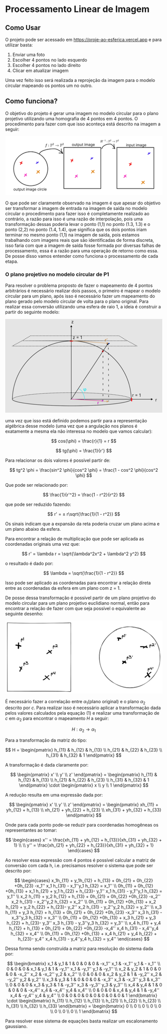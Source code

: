 # Processamento Linear de Imagem

## Como Usar
O projeto pode ser acessado em https://proje-ao-esferica.vercel.app e para utilizar basta:  
1. Enviar uma foto
2. Escolher 4 pontos no lado esquerdo
3. Escolher 4 pontos no lado direito
4. Clicar em atualizar imagem  
  
Uma vez feito isso será realizada a reprojeção da imagem para o modelo circular mapeando os pontos um no outro.  

## Como funciona?  
O objetivo do projeto é gerar uma imagem no modelo circular para o plano projetivo utilizando uma homografia de 4 pontos em 4 pontos. O procedimento para fazer com que isso aconteça está descrito na imagem a seguir:

![transformacao](imagens/pipeline.png)

O que pode ser claramente observado na imagem é que apesar do objetivo ser transformar a imagem de entrada na imagem de saída no modelo circular o procedimento para fazer isso é completamente realizado ao contrário, a razão para isso é uma razão de interpolação, pois uma transformação dessas poderia levar o ponto (1,1) no ponto (1.3, 1.3) e o ponto (2,2) no ponto (1.4, 1.4), que significa que os dois pontos iriam terminar no mesmo ponto (1,1) na imagem de saída, pois estamos trabalhando com imagens reais que são identificadas de forma discreta, isso faria com que a imagem de saída fosse formada por diversas falhas de processamento, essa é a razão para uma operação de retorno como essa. De posse disso vamos entender como funciona o processamento de cada etapa.  
  
### O plano projetivo no modelo circular de P1

Para resolver o problema proposto de fazer o mapeamento de 4 pontos arbitrários é necessário realizar dois passos, o primeiro é mapear o modelo circular para um plano, após isso é necessário fazer um mapeamento do plano gerado pelo modelo circular de volta para o plano original. Para realizar essa conversão utilizando uma esfera de raio 1, a ideia é construir a partir do seguinte modelo:

![Modelo Circular](imagens/Untitled.png)

uma vez que isso está definido podemos partir para a representação algébrica desse modelo (uma vez que a angulação nos planos é exatamente a mesma ela não interessa no modelo que vamos calcular):

$$
cos(\phi) = \frac{r}{1} = r
$$

$$
tg(\phi) = \frac{1}{r'}
$$

Para relacionar os dois valores é possível partir de:

$$
tg^2 \phi = \frac{sin^2 \phi}{cos^2 \phi} = \frac{1 - cos^2 \phi}{cos^2 \phi}
$$

Que pode ser relacionado por:

$$
\frac{1}{r'^2} = \frac{1 - r^2}{r^2}
$$

que pode ser reduzido fazendo:

$$
r' = ± r\sqrt{\frac{1}{1 - r^2}}
$$

Os sinais indicam que a expansão da reta poderia cruzar um plano acima e um plano abaixo da esfera.

Para encontrar a relação de multiplicação que pode ser aplicada as coordenadas originais uma vez que:

$$
r' = \lambda r = \sqrt{\lambda^2x^2 + \lambda^2 y^2}
$$

o resultado é dado por:

$$
\lambda = \sqrt{\frac{1}{1 - r^2}}
$$

Isso pode ser aplicado as coordenadas para encontrar a relação direta entre as coordenadas da esfera em um plano com z = 1.

De posse dessa transformação é possível partir de um plano projetivo do modelo circular para um plano projetivo euclidiano normal, então para encontrar a relação de fazer com que seja possível o equivalente ao seguinte desenho:

![Reprojecao](imagens/Untitled%201.png)

É necessário fazer a correlação entre $\alpha_1$(plano original) e o plano $\alpha_2$ descrito por $c$. Para realizar isso é necessário aplicar a transformação dada pelos valores calculados pela equação (1) e realizar uma transformação de $c$ em $\alpha_2$ para encontrar o mapeamento $H$ a seguir:

$$
H: \alpha_2 \rightarrow \alpha_1
$$

Para a transformação da matriz do tipo:

$$
H = \begin{pmatrix}
h_{11} & h_{12} & h_{13} \\
h_{21} & h_{22} & h_{23} \\
h_{31} & h_{32} & 1
\end{pmatrix}
$$

A transformação é dada claramente por:

$$
\begin{pmatrix}
x' \\
y' \\
z'
\end{pmatrix} = \begin{pmatrix}
h_{11} & h_{12} & h_{13} \\
h_{21} & h_{22} & h_{23} \\
h_{31} & h_{32} & 1
\end{pmatrix} \cdot
\begin{pmatrix}
x \\
y \\
1
\end{pmatrix}
$$

A redução resulta em uma expressão dada por:

$$
\begin{pmatrix}
x' \\
y' \\
z'
\end{pmatrix} = \begin{pmatrix}
xh_{11} + yh_{12} + h_{13} \\
xh_{21} + yh_{22} + h_{23} \\
xh_{31} + yh_{32} + h_{33}
\end{pmatrix}
$$

Onde para cada ponto pode-se reduzir para coordenadas homogêneas os representantes ao tomar:

$$
\begin{cases}
x'' = \frac{xh_{11} + yh_{12} + h_{13}}{xh_{31} + yh_{32} + 1} \\
\\
y'' = \frac{xh_{21} + yh_{22} + h_{23}}{xh_{31} + yh_{32} + 1}
\end{cases}
$$

Ao resolver essa expressão com 4 pontos é possível calcular a matriz de conversão com cada h, i.e. precisamos resolver o sistema que pode ser descrito por:

$$
\begin{cases}
x_1h_{11} + y_1h_{12} + h_{13} + 0h_{21} + 0h_{22} +0h_{23} -x_1'' x_1 h_{31} - x_1''y_1 h_{32} = x_1'' \\
0h_{11} + 0h_{12} +0h_{13} + x_1 h_{21} + y_1 h_{22} + h_{23}- y_1'' x_1 h_{31} - y_1''y_1 h_{32} = y_1'' \\
x_2 h_{11} + y_2 h_{12} + h_{13} + 0h_{21} + 0h_{22} +0h_{23} -x_2'' x_2 h_{31} - x_2''y_2 h_{32} = x_2'' \\
0h_{11} + 0h_{12} +0h_{13} + x_2 h_{21} + y_2 h_{22} + h_{23}- y_2'' x_2 h_{31} - y_2''y_2 h_{32} = y_2'' \\
x_3 h_{11} + y_3 h_{12} + h_{13} + 0h_{21} + 0h_{22} +0h_{23} -x_3'' x_3 h_{31} - x_3''y_3 h_{32} = x_3'' \\
0h_{11} + 0h_{12} +0h_{13} + x_3 h_{21} + y_3 h_{22} + h_{23}- y_3'' x_3 h_{31} - y_3''y_3 h_{32} = y_3'' \\
x_4 h_{11} + y_4 h_{12} + h_{13} + 0h_{21} + 0h_{22} +0h_{23} -x_4'' x_4 h_{31} - x_4''y_4 h_{32} = x_4'' \\
0h_{11} + 0h_{12} +0h_{13} + x_4 h_{21} + y_4 h_{22} + h_{23}- y_4'' x_4 h_{31} - y_4''y_4 h_{32} = y_4''
\end{cases}
$$

Dessa forma sendo construída a matriz para resolução do sistema dada por:

$$
\begin{bmatrix}
x_1 & y_1 & 1 & 0 & 0 & 0 & -x_1'' x_1 & -x_1'' y_1 & - x_1'' \\
0 & 0 & 0 & x_1 & y_1 & 1 & -y_1'' x_1 & -y_1'' y_1 & -y_1'' \\
x_2 & y_2 & 1 & 0 & 0 & 0 & -x_2'' x_2 & -x_2'' y_2 & x_2'' \\
0 & 0 & 0 & x_2 & y_2 & 1 & -y_2'' x_2 & -y_2'' y_2 & y_2'' \\
x_3 & y_3 & 1 & 0 & 0 & 0 & -x_3'' x_3 & -x_3'' y_3 & x_3'' \\
0 & 0 & 0 & x_3 & y_3 & 1 & -y_3'' x_3 & -y_3'' y_3 & y_3'' \\
x_4 & y_4 & 1 & 0 & 0 & 0 & -x_4'' x_4 & -x_4'' y_4 & x_4'' \\
0 & 0 & 0 & x_4 & y_4 & 1 & -y_4'' x_4 & -y_4'' y_4  & y_4'' \\
0 & 0 & 0 & 0 & 0 & 0 & 0 & 0 & 1
\end{bmatrix} \cdot \begin{bmatrix}
h_{11} \\
h_{12} \\
h_{13} \\
h_{21} \\
h_{22} \\
h_{23} \\
h_{31} \\
h_{32} \\
h_{33}
\end{bmatrix} = 
\begin{bmatrix}
0 \\
0 \\
0 \\
0 \\
0 \\
0 \\
0 \\
0 \\
1
\end{bmatrix}
$$

Para resolver esse sistema de equações basta realizar um escalonamento gaussiano.
